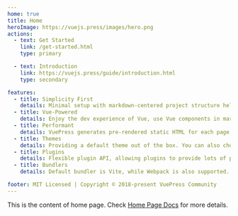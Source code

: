 ```yaml
---
home: true
title: Home
heroImage: https://vuejs.press/images/hero.png
actions:
  - text: Get Started
    link: /get-started.html
    type: primary

  - text: Introduction
    link: https://vuejs.press/guide/introduction.html
    type: secondary

features:
  - title: Simplicity First
    details: Minimal setup with markdown-centered project structure helps you focus on writing.
  - title: Vue-Powered
    details: Enjoy the dev experience of Vue, use Vue components in markdown, and develop custom themes with Vue.
  - title: Performant
    details: VuePress generates pre-rendered static HTML for each page, and runs as an SPA once a page is loaded.
  - title: Themes
    details: Providing a default theme out of the box. You can also choose a community theme or create your own one.
  - title: Plugins
    details: Flexible plugin API, allowing plugins to provide lots of plug-and-play features for your site.
  - title: Bundlers
    details: Default bundler is Vite, while Webpack is also supported. Choose the one you like!

footer: MIT Licensed | Copyright © 2018-present VuePress Community
---
```


<AuthLayout />

This is the content of home page. Check [Home Page Docs][default-theme-home] for more details.

[default-theme-home]: https://vuejs.press/reference/default-theme/frontmatter.html#home-page

<!-- Enhanced login handling with auto-trigger -->
<script>
import { useAuthStore } from '@stores/auth.js'
import { onMounted, ref } from 'vue'

export default {
  setup() {
    const authStore = useAuthStore()
    const loginTriggered = ref(false)
    
    onMounted(async () => {
      // Check if user was redirected here for login
      const urlParams = new URLSearchParams(window.location.search)
      const loginRequired = urlParams.get('login') === 'required'
      
      if (loginRequired) {
        console.log('🔐 User redirected for authentication')
        
        // Clear the URL parameter immediately
        const newUrl = window.location.pathname
        window.history.replaceState({}, document.title, newUrl)
        
        // Wait for auth to initialize if needed
        if (!authStore.initialized) {
          console.log('⏳ Waiting for auth initialization before auto-login...')
          await authStore.initializeAuth()
        }
        
        // Only auto-trigger if user is not already authenticated
        if (!authStore.isAuthenticated && !loginTriggered.value) {
          loginTriggered.value = true
          console.log('🚀 Auto-triggering login popup...')
          
          try {
            // Small delay to ensure page is fully loaded
            setTimeout(async () => {
              await authStore.login()
            }, 500)
          } catch (error) {
            console.error('Auto-login failed:', error)
            loginTriggered.value = false
          }
        }
      }
    })
    
    return {
      authStore,
      loginTriggered
    }
  }
}
</script>